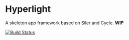 # Hyperlight
A skeleton app framework based on Siler and Cycle. **WIP**

[![Build Status](https://travis-ci.org/adamculp/api-consumer.svg?branch=master)](https://travis-ci.org/dolcy/Hyperlight)
